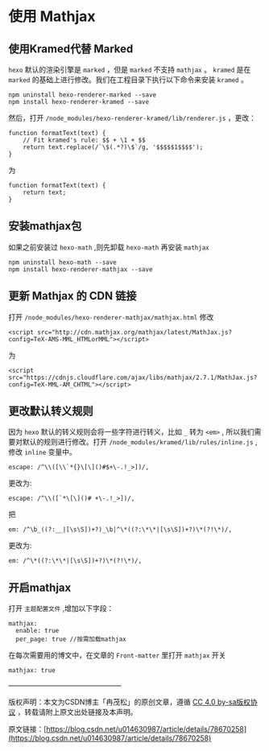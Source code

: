 # 使用 Mathjax

## 使用Kramed代替 Marked

`hexo` 默认的渲染引擎是 `marked` ，但是 `marked` 不支持 `mathjax` 。 `kramed` 是在 `marked` 的基础上进行修改。我们在工程目录下执行以下命令来安装 `kramed` 。

```
npm uninstall hexo-renderer-marked --save
npm install hexo-renderer-kramed --save
```

然后，打开 `/node_modules/hexo-renderer-kramed/lib/renderer.js` ，更改：

```
function formatText(text) {
    // Fit kramed's rule: $$ + \1 + $$
    return text.replace(/`\$(.*?)\$`/g, '$$$$$1$$$$');
}
```

为

```
function formatText(text) {
    return text;
}
```

## 安装mathjax包

如果之前安装过 `hexo-math` ,则先卸载 `hexo-math` 再安装 `mathjax`

```
npm uninstall hexo-math --save
npm install hexo-renderer-mathjax --save
```

## 更新 Mathjax 的 CDN 链接

打开 `/node_modules/hexo-renderer-mathjax/mathjax.html` 修改

```
<script src="http://cdn.mathjax.org/mathjax/latest/MathJax.js?config=TeX-AMS-MML_HTMLorMML"></script>
```

为

```
<script src="https://cdnjs.cloudflare.com/ajax/libs/mathjax/2.7.1/MathJax.js?config=TeX-MML-AM_CHTML"></script>
```

## 更改默认转义规则

因为 `hexo` 默认的转义规则会将一些字符进行转义，比如 `_` 转为 `<em>` , 所以我们需要对默认的规则进行修改。打开 `/node_modules/kramed/lib/rules/inline.js` ,修改 `inline` 变量中。

```
escape: /^\\([\\`*{}\[\]()#$+\-.!_>])/,
```

更改为:

```
escape: /^\\([`*\[\]()# +\-.!_>])/,
```

把

```
em: /^\b_((?:__|[\s\S])+?)_\b|^\*((?:\*\*|[\s\S])+?)\*(?!\*)/,
```

更改为:

```
em: /^\*((?:\*\*|[\s\S])+?)\*(?!\*)/,
```

## 开启mathjax

打开 `主题配置文件` ,增加以下字段：

```
mathjax:
  enable: true
  per_page: true //按需加载mathjax
```

在每次需要用的博文中，在文章的 `Front-matter` 里打开 `mathjax` 开关

```
mathjax: true
```

————————————————

版权声明：本文为CSDN博主「冉茂松」的原创文章，遵循 [CC 4.0 by-sa版权协议](https://creativecommons.org/licenses/by-sa/4.0/) ，转载请附上原文出处链接及本声明。

原文链接：[https://blog.csdn.net/u014630987/article/details/78670258](https://blog.csdn.net/u014630987/article/details/78670258)